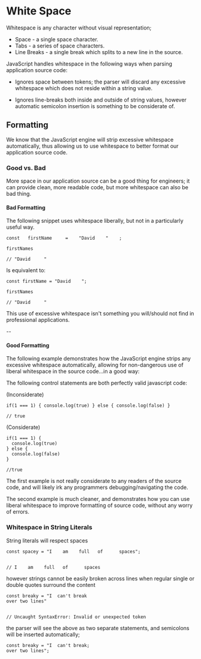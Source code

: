 # White Space

Whitespace is any character without visual representation;

- Space - a single space character.
- Tabs - a series of space characters.
- Line Breaks - a single break which splits to a new line in the source.

JavaScript handles whitespace in the following ways when parsing application source code:

- Ignores space between tokens; the parser will discard any excessive whitespace which does not reside within a string value.

- Ignores line-breaks both inside and outside of string values, however automatic semicolon insertion is something to be considerate of.

## Formatting

We know that the JavaScript engine will strip excessive whitespace automatically, thus allowing us to use whitespace to better format our application source code.

### Good vs. Bad

More space in our application source can be a good thing for engineers; it can provide clean, more readable code, but more whitespace can also be bad thing.

#### Bad Formatting

The following snippet uses whitespace liberally, but not in a particularly useful way.

```
const   firstName     =    "David    "    ;

firstNames

// "David     "
```

Is equivalent to:

```
const firstName = "David    ";

firstNames

// "David     "
```

This use of excessive whitespace isn't something you will/should not find in professional applications.

--

#### Good Formatting

The following example demonstrates how the JavaScript engine strips any excessive whitespace automatically, allowing for non-dangerous use of liberal whitespace in the source code…in a good way:

The following control statements are both perfectly valid javascript code:

(Inconsiderate)

```
if(1 === 1) { console.log(true) } else { console.log(false) }

// true
```

(Considerate)

```
if(1 === 1) {
  console.log(true)
} else {
  console.log(false)
}

//true
```

The first example is not really considerate to any readers of the source code, and will likely irk any programmers debugging/navigating the code.

The second example is much cleaner, and demonstrates how you can use liberal whitespace to improve formatting of source code, without any worry of errors.

### Whitespace in String Literals

String literals will respect spaces

```
const spacey = "I    am    full   of      spaces";


// I    am    full   of      spaces
```

however strings cannot be easily broken across lines when regular single or double quotes surround the content

```
const breaky = "I  can't break
over two lines"


// Uncaught SyntaxError: Invalid or unexpected token
```

the parser will see the above as two separate statements, and semicolons will be inserted automatically;

```
const breaky = "I  can't break;
over two lines";
```

